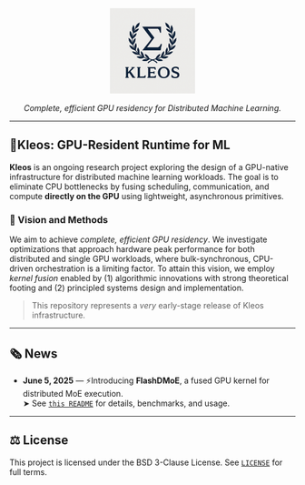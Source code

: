 <p align="center">
  <img src="logow.png" alt="Kleos Conceptual Overview" width="150"/>
</p>

<p align="center"><i>Complete, efficient GPU residency for Distributed Machine Learning.</i></p>

---

## 🌹Kleos: GPU-Resident Runtime for ML

**Kleos** is an ongoing research project exploring the design of a GPU-native infrastructure for distributed machine learning workloads. The goal is to eliminate CPU bottlenecks by fusing scheduling, communication, and compute **directly on the GPU** using lightweight, asynchronous primitives.

### 🎯 Vision and Methods
We aim to achieve *complete, efficient GPU residency*. We investigate optimizations that approach hardware peak performance for both distributed and single GPU workloads, where bulk-synchronous, CPU-driven orchestration is a limiting factor.
To attain this vision, we employ *kernel fusion* enabled by (1) algorithmic innovations with strong theoretical footing and (2) principled systems design and implementation. 

> This repository represents a *very* early-stage release of Kleos infrastructure.

---

## 🗞️ News

- **June 5, 2025** — ⚡️Introducing **FlashDMoE**, a fused GPU kernel for distributed MoE execution.  
  ➤ See [`this README`](./csrc/include/kleos/moe/README.MD) for details, benchmarks, and usage.

---

## ⚖️ License

This project is licensed under the BSD 3-Clause License. See [`LICENSE`](./LICENSE) for full terms.
